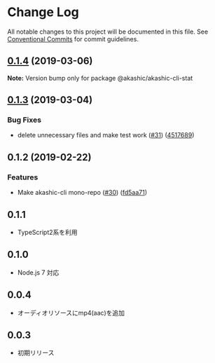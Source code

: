# Change Log

All notable changes to this project will be documented in this file.
See [Conventional Commits](https://conventionalcommits.org) for commit guidelines.

## [0.1.4](https://github-com-akashic-cli/akashic-games/akashic-cli/compare/@akashic/akashic-cli-stat@0.1.3...@akashic/akashic-cli-stat@0.1.4) (2019-03-06)

**Note:** Version bump only for package @akashic/akashic-cli-stat





## [0.1.3](https://github-com-akashic-cli/akashic-games/akashic-cli/compare/@akashic/akashic-cli-stat@0.1.2...@akashic/akashic-cli-stat@0.1.3) (2019-03-04)


### Bug Fixes

* delete unnecessary files and make test work ([#31](https://github-com-akashic-cli/akashic-games/akashic-cli/issues/31)) ([4517689](https://github-com-akashic-cli/akashic-games/akashic-cli/commit/4517689))





## 0.1.2 (2019-02-22)


### Features

* Make akashic-cli mono-repo ([#30](https://github-com-akashic-cli/akashic-games/akashic-cli/issues/30)) ([fd5aa71](https://github-com-akashic-cli/akashic-games/akashic-cli/commit/fd5aa71))





## 0.1.1
* TypeScript2系を利用

## 0.1.0
* Node.js 7 対応

## 0.0.4
* オーディオリソースにmp4(aac)を追加

## 0.0.3
* 初期リリース
